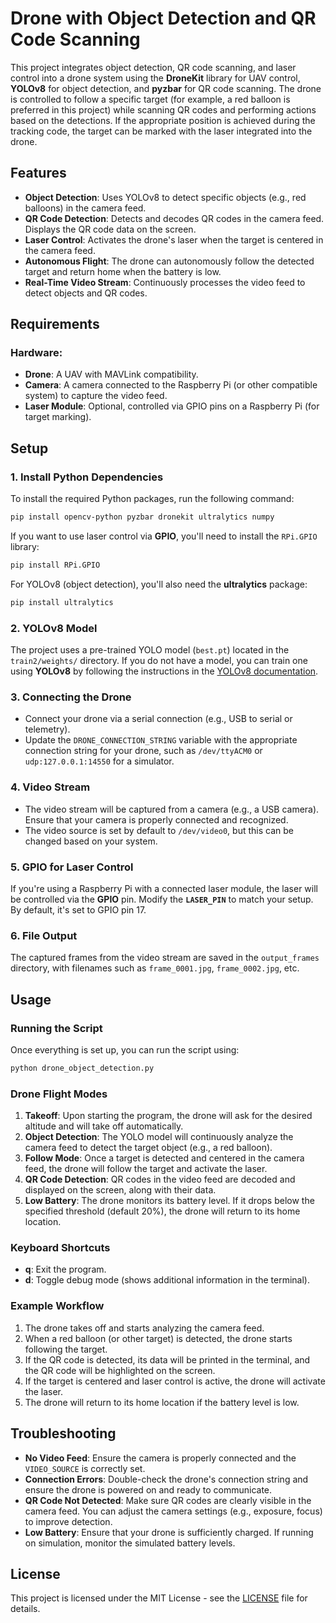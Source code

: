 # Drone with Object Detection and QR Code Scanning

This project integrates object detection, QR code scanning, and laser control into a drone system using the **DroneKit** library for UAV control, **YOLOv8** for object detection, and **pyzbar** for QR code scanning. The drone is controlled to follow a specific target (for example, a red balloon is preferred in this project) while scanning QR codes and performing actions based on the detections. If the appropriate position is achieved during the tracking code, the target can be marked with the laser integrated into the drone.

## Features
- **Object Detection**: Uses YOLOv8 to detect specific objects (e.g., red balloons) in the camera feed.
- **QR Code Detection**: Detects and decodes QR codes in the camera feed. Displays the QR code data on the screen.
- **Laser Control**: Activates the drone's laser when the target is centered in the camera feed.
- **Autonomous Flight**: The drone can autonomously follow the detected target and return home when the battery is low.
- **Real-Time Video Stream**: Continuously processes the video feed to detect objects and QR codes.

## Requirements

### Hardware:
- **Drone**: A UAV with MAVLink compatibility.
- **Camera**: A camera connected to the Raspberry Pi (or other compatible system) to capture the video feed.
- **Laser Module**: Optional, controlled via GPIO pins on a Raspberry Pi (for target marking).

## Setup

### 1. Install Python Dependencies
To install the required Python packages, run the following command:

```bash
pip install opencv-python pyzbar dronekit ultralytics numpy
```

If you want to use laser control via **GPIO**, you'll need to install the `RPi.GPIO` library:

```bash
pip install RPi.GPIO
```

For YOLOv8 (object detection), you'll also need the **ultralytics** package:

```bash
pip install ultralytics
```

### 2. YOLOv8 Model
The project uses a pre-trained YOLO model (`best.pt`) located in the `train2/weights/` directory. If you do not have a model, you can train one using **YOLOv8** by following the instructions in the [YOLOv8 documentation](https://github.com/ultralytics/ultralytics).

### 3. Connecting the Drone
- Connect your drone via a serial connection (e.g., USB to serial or telemetry).
- Update the `DRONE_CONNECTION_STRING` variable with the appropriate connection string for your drone, such as `/dev/ttyACM0` or `udp:127.0.0.1:14550` for a simulator.

### 4. Video Stream
- The video stream will be captured from a camera (e.g., a USB camera). Ensure that your camera is properly connected and recognized.
- The video source is set by default to `/dev/video0`, but this can be changed based on your system.

### 5. GPIO for Laser Control
If you're using a Raspberry Pi with a connected laser module, the laser will be controlled via the **GPIO** pin. Modify the **`LASER_PIN`** to match your setup. By default, it's set to GPIO pin 17.

### 6. File Output
The captured frames from the video stream are saved in the `output_frames` directory, with filenames such as `frame_0001.jpg`, `frame_0002.jpg`, etc.

## Usage

### Running the Script
Once everything is set up, you can run the script using:

```bash
python drone_object_detection.py
```

### Drone Flight Modes
1. **Takeoff**: Upon starting the program, the drone will ask for the desired altitude and will take off automatically.
2. **Object Detection**: The YOLO model will continuously analyze the camera feed to detect the target object (e.g., a red balloon).
3. **Follow Mode**: Once a target is detected and centered in the camera feed, the drone will follow the target and activate the laser.
4. **QR Code Detection**: QR codes in the video feed are decoded and displayed on the screen, along with their data.
5. **Low Battery**: The drone monitors its battery level. If it drops below the specified threshold (default 20%), the drone will return to its home location.

### Keyboard Shortcuts
- **q**: Exit the program.
- **d**: Toggle debug mode (shows additional information in the terminal).

### Example Workflow
1. The drone takes off and starts analyzing the camera feed.
2. When a red balloon (or other target) is detected, the drone starts following the target.
3. If the QR code is detected, its data will be printed in the terminal, and the QR code will be highlighted on the screen.
4. If the target is centered and laser control is active, the drone will activate the laser.
5. The drone will return to its home location if the battery level is low.

## Troubleshooting

- **No Video Feed**: Ensure the camera is properly connected and the `VIDEO_SOURCE` is correctly set.
- **Connection Errors**: Double-check the drone's connection string and ensure the drone is powered on and ready to communicate.
- **QR Code Not Detected**: Make sure QR codes are clearly visible in the camera feed. You can adjust the camera settings (e.g., exposure, focus) to improve detection.
- **Low Battery**: Ensure that your drone is sufficiently charged. If running on simulation, monitor the simulated battery levels.

## License
This project is licensed under the MIT License - see the [LICENSE](LICENSE) file for details.
